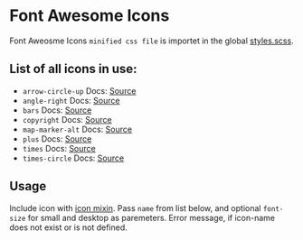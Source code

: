 # Font Awesome Icons

Font Aweosme Icons `minified css file` is importet in the global [styles.scss](../styles.scss).

## List of all icons in use:

* `arrow-circle-up` Docs: [Source](https://fontawesome.com/icons/arrow-circle-up?style=solid)
* `angle-right` Docs: [Source](https://fontawesome.com/icons/angle-right?style=regular)
* `bars` Docs: [Source](https://fontawesome.com/icons/bars?style=regular)
* `copyright` Docs: [Source](https://fontawesome.com/icons/copyright?style=regular)
* `map-marker-alt` Docs: [Source](https://fontawesome.com/icons/map-marker-alt?style=regular)
* `plus` Docs: [Source](https://fontawesome.com/icons/plus?style=regular)
* `times` Docs: [Source](https://fontawesome.com/icons/times?style=regular)
* `times-circle` Docs: [Source](https://fontawesome.com/icons/times-circle?style=regular)

## Usage

Include icon with [icon mixin](../shared/utils/icons/css/icons.scss). Pass `name` from list below, and optional `font-size` for small and desktop as paremeters. Error message, if icon-name does not exist or is not defined.
